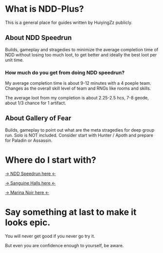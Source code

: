 # What is NDD-Plus?
This is a general place for guides written by HuiyingZz publicly.

## About NDD Speedrun

Builds, gameplay and stragedies to minimize the average completion time of NDD without losing too much loot, to get better and ideally the best loot per unit time.

### How much do you get from doing NDD speedrun?

My average completion time is about 9-12 minutes with a 4 poeple team. Changes as the overall skill level of team and RNGs like rooms and skills.

The average loot from my completion is about 2.25-2.5 hcs, 7-8 geode, about 1/3 chance for 1 artifact.

## About Gallery of Fear

Builds, gameplay to point out what are the meta stragedies for deep group run. Solo is NOT included. Consider start with Hunter / Apoth and prepare for Paladin or Assassin.

# Where do I start with?

[-> NDD Speedrun here <-](https://github.com/HuiyingZz/NDDPlus/wiki/NDD-Speedrun)

[-> Sanguine Halls here <-](https://github.com/HuiyingZz/NDDPlus/wiki/Sanguine-Halls)

[-> Marina Noir here <-](https://github.com/HuiyingZz/NDDPlus/wiki/Marina-Noir)

# Say something at last to make it looks epic.

You will never get good if you never go try it.

But even you are confidence enough to yourself, be aware.
